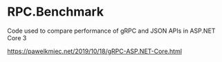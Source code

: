 # RPC.Benchmark

Code used to compare performance of gRPC and JSON APIs in ASP.NET Core 3

https://pawelkmiec.net/2019/10/18/gRPC-ASP.NET-Core.html
